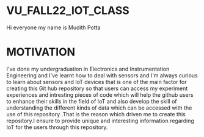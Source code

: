 # VU_FALL22_IOT_CLASS

Hi everyone my name is Mudith Potta

# MOTIVATION

I've done my undergraduation in Electronics and Instrumentation Engineering and I've learnt how to deal with sensors and I'm always curious to learn about sensors and IoT devices that is one of the main factor for creating this Git hub repository so that users can access my experiment experiences and intresting pieces of code which will help the github users to enhance their skills in the field of IoT and also develop the skill of understanding the different kinds of data which can be accessed with the use of this repository .That is the reason which driven me to create this repository.I ensure to provide unique and interesting information regarding IoT for the users through this repository.


